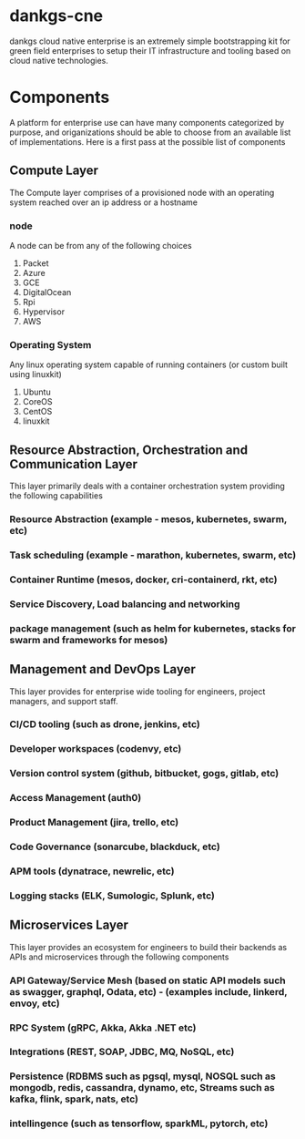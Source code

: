 # dankgs-cne
dankgs cloud native enterprise is an extremely simple bootstrapping kit for green field enterprises to setup their IT infrastructure and tooling based on cloud native technologies.

# Components
A platform for enterprise use can have many components categorized by purpose, and origanizations should be able to choose from an available list of implementations. Here is a first pass at the possible list of components

## Compute Layer
The Compute layer comprises of a provisioned node with an operating system reached over an ip address or a hostname
### node
A node can be from any of the following choices
1. Packet
2. Azure
3. GCE
4. DigitalOcean
5. Rpi
6. Hypervisor
7. AWS

### Operating System
Any linux operating system capable of running containers (or custom built using linuxkit)
1. Ubuntu
2. CoreOS
3. CentOS
4. linuxkit

## Resource Abstraction, Orchestration and Communication Layer
This layer primarily deals with a container orchestration system providing the following capabilities
### Resource Abstraction (example - mesos, kubernetes, swarm, etc)
### Task scheduling (example - marathon, kubernetes, swarm, etc)
### Container Runtime (mesos, docker, cri-containerd, rkt, etc)
### Service Discovery, Load balancing and networking
### package management (such as helm for kubernetes, stacks for swarm and frameworks for mesos)

## Management and DevOps Layer
This layer provides for enterprise wide tooling for engineers, project managers, and support staff.
### CI/CD tooling (such as drone, jenkins, etc)
### Developer workspaces (codenvy, etc)
### Version control system (github, bitbucket, gogs, gitlab, etc)
### Access Management (auth0)
### Product Management (jira, trello, etc)
### Code Governance (sonarcube, blackduck, etc)
### APM tools (dynatrace, newrelic, etc)
### Logging stacks (ELK, Sumologic, Splunk, etc)

## Microservices Layer
This layer provides an ecosystem for engineers to build their backends as APIs and microservices through the following components
### API Gateway/Service Mesh (based on static API models such as swagger, graphql, Odata, etc) - (examples include, linkerd, envoy, etc)
### RPC System (gRPC, Akka, Akka .NET etc)
### Integrations (REST, SOAP, JDBC, MQ, NoSQL, etc)
### Persistence (RDBMS such as pgsql, mysql, NOSQL such as mongodb, redis, cassandra, dynamo, etc, Streams such as kafka, flink, spark, nats, etc)
### intellingence (such as tensorflow, sparkML, pytorch, etc)




